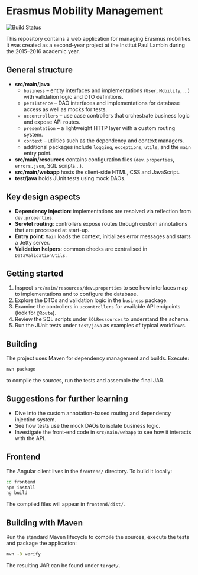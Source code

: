 # Erasmus Mobility Management

[![Build Status](https://github.com/Dragomitch/PAE-PostRemise/actions/workflows/maven.yml/badge.svg?branch=master)](https://github.com/Dragomitch/PAE-PostRemise/actions/workflows/maven.yml)

This repository contains a web application for managing Erasmus mobilities. It was created as a second-year project at the Institut Paul Lambin during the 2015–2016 academic year.

## General structure
- **src/main/java**
  - `business` – entity interfaces and implementations (`User`, `Mobility`, …) with validation logic and DTO definitions.
  - `persistence` – DAO interfaces and implementations for database access as well as mocks for tests.
  - `uccontrollers` – use case controllers that orchestrate business logic and expose API routes.
  - `presentation` – a lightweight HTTP layer with a custom routing system.
  - `context` – utilities such as the dependency and context managers.
  - additional packages include `logging`, `exceptions`, `utils`, and the `main` entry point.
- **src/main/resources** contains configuration files (`dev.properties`, `errors.json`, SQL scripts…).
- **src/main/webapp** hosts the client-side HTML, CSS and JavaScript.
- **test/java** holds JUnit tests using mock DAOs.

## Key design aspects
- **Dependency injection**: implementations are resolved via reflection from `dev.properties`.
- **Servlet routing**: controllers expose routes through custom annotations that are processed at start-up.
- **Entry point**: `Main` loads the context, initializes error messages and starts a Jetty server.
- **Validation helpers**: common checks are centralised in `DataValidationUtils`.

## Getting started
1. Inspect `src/main/resources/dev.properties` to see how interfaces map to implementations and to configure the database.
2. Explore the DTOs and validation logic in the `business` package.
3. Examine the controllers in `uccontrollers` for available API endpoints (look for `@Route`).
4. Review the SQL scripts under `SQLRessources` to understand the schema.
5. Run the JUnit tests under `test/java` as examples of typical workflows.

## Building
The project uses Maven for dependency management and builds. Execute:

```bash
mvn package
```

to compile the sources, run the tests and assemble the final JAR.

## Suggestions for further learning
- Dive into the custom annotation-based routing and dependency injection system.
- See how tests use the mock DAOs to isolate business logic.
- Investigate the front-end code in `src/main/webapp` to see how it interacts with the API.

## Frontend
The Angular client lives in the `frontend/` directory. To build it locally:

```bash
cd frontend
npm install
ng build
```

The compiled files will appear in `frontend/dist/`.

## Building with Maven
Run the standard Maven lifecycle to compile the sources, execute the tests and package the application:

```bash
mvn -B verify
```
The resulting JAR can be found under `target/`.

